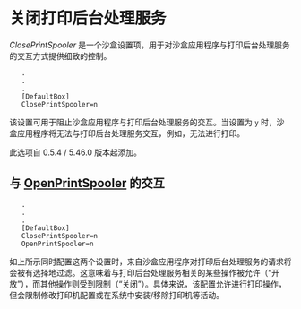 # 关闭打印后台处理服务

_ClosePrintSpooler_ 是一个沙盒设置项，用于对沙盒应用程序与打印后台处理服务的交互方式提供细致的控制。

```
   .
   .
   .
   [DefaultBox]
   ClosePrintSpooler=n
```

该设置可用于阻止沙盒应用程序与打印后台处理服务的交互。当设置为 `y` 时，沙盒应用程序将无法与打印后台处理服务交互，例如，无法进行打印。

此选项自 0.5.4 / 5.46.0 版本起添加。

## 与 [OpenPrintSpooler](OpenPrintSpooler.md) 的交互

```
   .
   .
   .
   [DefaultBox]
   ClosePrintSpooler=n
   OpenPrintSpooler=n
```

如上所示同时配置这两个设置时，来自沙盒应用程序对打印后台处理服务的请求将会被有选择地过滤。这意味着与打印后台处理服务相关的某些操作被允许（“开放”），而其他操作则受到限制（“关闭”）。具体来说，该配置允许进行打印操作，但会限制修改打印机配置或在系统中安装/移除打印机等活动。